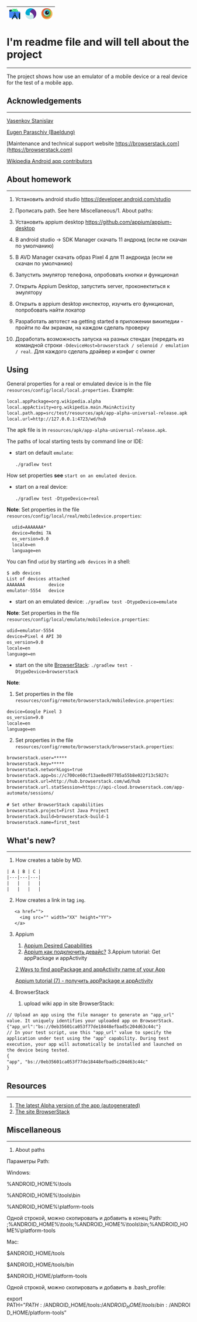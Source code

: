 | <a href="https://developer.android.com/studio"> <img src="readme-images/android-studio-logo.png" width="30" height="30"> </a>|<a href="https://appium.io"> <img src="readme-images/appium-logo.png" width="30" height="30"> </a> |<a href="https://www.browserstack.com/"> <img src="readme-images/browserStack-logo.png" width="30" height="30"> </a>|
|---|---|---|

# I'm readme file and will tell about the project
___
The project shows how use an emulator of a mobile device or a real device for the test of a mobile app.

## Acknowledgements
___
[Vasenkov Stanislav](https://github.com/svasenkov)

[Eugen Paraschiv (Baeldung)](https://twitter.com/baeldung)

[Maintenance and technical support website https://browserstack.com](https://browserstack.com)

[Wikipedia Android app contributors](https://github.com/wikimedia/apps-android-wikipedia/graphs/contributors)

## About homework
___
1. Установить android studio https://developer.android.com/studio

2. Прописать path. See here Miscellaneous/1. About paths:

3. Установить appium desktop https://github.com/appium/appium-desktop

4. В android studio -> SDK Manager скачать 11 андроид (если не скачан по умолчанию)

5. В AVD Manager скачать образ Pixel 4 для 11 андроида (если не скачан по умолчанию)

6. Запустить эмулятор телефона, опробовать кнопки и функционал

7. Открыть Appium Desktop, запустить server, проконектиться к эмулятору

8. Открыть в appium desktop инспектор, изучить его функционал, попробовать найти локатор

9. Разработать автотест на getting started в приложении википедии - пройти по 4м экранам, на каждом сделать проверку

10. Доработать возможность запуска на разных стендах (передать из командной строки `-DdeviceHost=browserstack / selenoid / emulation / real`.
Для каждого сделать драйвер и конфиг с owner

## Using
General properties for a real or emulated device is in the file `resources/config/local/local.properties`.
Example:
```
local.appPackage=org.wikipedia.alpha
local.appActivity=org.wikipedia.main.MainActivity
local.path.app=src/test/resources/apk/app-alpha-universal-release.apk
local.url=http://127.0.0.1:4723/wd/hub

```
The apk file is in `resources/apk/app-alpha-universal-release.apk`.

The paths of local starting tests by command line or IDE:
* start on default `emulate`: 

   `./gradlew test`

How set properties **see** `start on an emulated device`.

* start on a real device:
 
   `./gradlew test -DtypeDevice=real`

**Note**: Set properties in the file `resources/config/local/real/mobiledevice.properties`:
```
  udid=AAAAAAA*
  device=Redmi 7A
  os_version=9.0
  locale=en
  language=en
```
You can find `udid` by starting `adb devices` in a shell: 
```
$ adb devices
List of devices attached
AAAAAAA         device
emulator-5554   device
```

* start on an emulated device:
  `./gradlew test -DtypeDevice=emulate`

**Note**: Set properties in the file `resources/config/local/emulate/mobiledevice.properties`:
```
udid=emulator-5554
device=Pixel 4 API 30
os_version=9.0
locale=en
language=en
```

* start on the site [BrowserStack](https://www.browserstack.com/):
  `./gradlew test -DtypeDevice=browserstack`

**Note**: 
1. Set properties in the file `resources/config/remote/browserstack/mobiledevice.properties`:
```
device=Google Pixel 3
os_version=9.0
locale=en
language=en

```

2. Set properties in the file `resources/config/remote/browserstack/browserstack.properties`:

```
browserstack.user=*****
browserstack.key=*****
browserstack.networkLogs=true
browserstack.app=bs://c700ce60cf13ae8ed97705a55b8e022f13c5827c
browserstack.url=http://hub.browserstack.com/wd/hub
browserstack.url.statSession=https://api-cloud.browserstack.com/app-automate/sessions/

# Set other BrowserStack capabilities
browserstack.project=First Java Project
browserstack.build=browserstack-build-1
browserstack.name=first_test
```

## What's new?
___

1. How creates a table by MD.
```
| A | B | C |
|---|---|---|
|   |   |   |
|   |   |   |
```
2. How creates a link in tag `img`.

```
   <a href=""> 
     <img src="" width="XX" height="YY"> 
   </a>
```

3. Appium
   1. [Appium Desired Capabilities](https://appium.io/docs/en/writing-running-appium/caps/)
   2. [Appium как подключить девайс?](https://software-testing.ru/forum/index.php?/topic/34805-appium-kak-podkliuchit-devajs/)
   3.Appium tutorial: Get appPackage и appActivity

   [2 Ways to find appPackage and appActivity name of your App](https://www.automationtestinghub.com/apppackage-and-appactivity-name/)

   [Appium tutorial (7) - получить appPackage и appActivity](https://russianblogs.com/article/5702202808/)
4. BrowserStack
   1. upload wiki app in site BrowserStack:
```
// Upload an app using the file manager to generate an "app_url" value. It uniquely identifies your uploaded app on BrowserStack.
{"app_url":"bs://0eb35601ca053f77de18448efbad5c204d63c44c"}
// In your test script, use this "app_url" value to specify the application under test using the "app" capability. During test execution, your app will automatically be installed and launched on the device being tested.
{
"app", "bs://0eb35601ca053f77de18448efbad5c204d63c44c"	
}
```

## Resources
___
1. [The latest Alpha version of the app (autogenerated)](https://github.com/wikimedia/apps-android-wikipedia/releases)
2. [The site BrowserStack](https://www.browserstack.com/)

## Miscellaneous
___
1. About paths

Параметры Path:

Windows:

%ANDROID_HOME%\tools

%ANDROID_HOME%\tools\bin

%ANDROID_HOME%\platform-tools

Одной строкой, можно скопировать и добавить в конец Path: ;%ANDROID_HOME%\tools;%ANDROID_HOME%\tools\bin;%ANDROID_HOME%\platform-tools

Mac:

$ANDROID_HOME/tools

$ANDROID_HOME/tools/bin

$ANDROID_HOME/platform-tools

Одной строкой, можно скопировать и добавить в .bash_profile:

export PATH=”${PATH}:/$ANDROID_HOME/tools:/$ANDROID_HOME/tools/bin:/$ANDROID_HOME/platform-tools”

